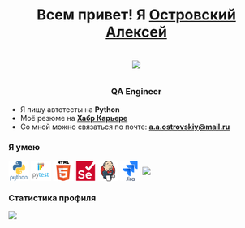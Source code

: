 <h1 align="center">Всем привет! Я <a href=
"https://ostrovskiyaa.github.io/CV/cv" target="_blank">Островский Алексей</a>

![](https://github.com/blackcater/blackcater/raw/main/images/Hi.gif) 
<h3 align="center"> QA Engineer </h3>

- Я пишу автотесты на **Python**
- Моё резюме на [**Хабр Карьере**](https://career.habr.com/alexeyostrovskiy)
- Со мной можно связаться по почте: **<a.a.ostrovskiy@mail.ru>**

### Я умею

<p align="left">
<img align="center" src="https://github.com/OstrovskiyAA/OstrovskiyAA/blob/main/icons/python-original-wordmark.svg"  height="40" width="40" />
<img align="center" src="https://github.com/OstrovskiyAA/OstrovskiyAA/blob/main/icons/pytest-original-wordmark.svg"  height="40" width="40" />
<img align="center" src="https://github.com/OstrovskiyAA/OstrovskiyAA/blob/main/icons/html5-original-wordmark.svg"  height="40" width="40" />
<img align="center" src="https://github.com/OstrovskiyAA/OstrovskiyAA/blob/main/icons/selenium-original.svg"  height="40" width="40" />
<img align="center" src="https://github.com/OstrovskiyAA/OstrovskiyAA/blob/main/icons/jenkins-original.svg"  height="40" width="40" />
<img align="center" src="https://github.com/OstrovskiyAA/OstrovskiyAA/blob/main/icons/jira-original-wordmark.svg"  height="40" width="40" />
<img align="center" src="https://github.com/OstrovskiyAA/OstrovskiyAA/blob/main/icons/postgresql-original-wordmark.svg  height="40" width="40" />
</p>

### Статистика профиля

![](https://github-profile-summary-cards.vercel.app/api/cards/stats?username=ostrovskiyaa&theme=solarized_dark)
